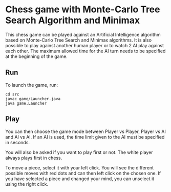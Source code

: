 # Chess game with Monte-Carlo Tree Search Algorithm and Minimax

This chess game can be played against an Artificial Intelligence algorithm based on Monte-Carlo Tree Search and Minimax algorithms.
It is also possible to play against another human player or to watch 2 AI play against each other.
The maximum allowed time for the AI turn needs to be specified at the beginning of the game.
## Run

To launch the game, run:

```
cd src
javac game/Launcher.java
java game.Launcher
```

## Play

You can then choose the game mode between Player vs Player, Player vs AI and AI vs AI. If an AI is used, the time limit given to the AI must be specified in seconds.

You will also be asked if you want to play first or not. The white player always plays first in chess.

To move a piece, select it with your left click. You will see the different possible moves with red dots and can then left click on the chosen one. If you have selected a piece and changed your mind, you can unselect it using the right click.

